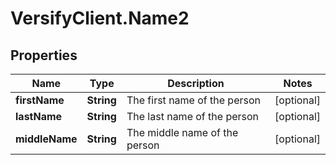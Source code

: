 # VersifyClient.Name2

## Properties

Name | Type | Description | Notes
------------ | ------------- | ------------- | -------------
**firstName** | **String** | The first name of the person | [optional] 
**lastName** | **String** | The last name of the person | [optional] 
**middleName** | **String** | The middle name of the person | [optional] 


